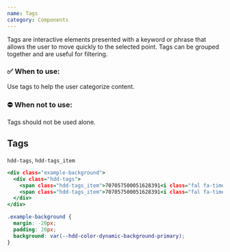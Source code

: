 ```yaml
---
name: Tags
category: Components
---
```


Tags are interactive elements presented with a keyword or phrase that allows the user to move quickly to the selected point. Tags can be grouped together and are useful for filtering.

### ✅ When to use: 
Use tags to help the user categorize content.

### ⛔ When not to use:
Tags should not be used alone.


## Tags
`hdd-tags`, `hdd-tags_item`

```tags.html
<div class="example-background">
  <div class="hdd-tags">
    <span class="hdd-tags_item">707057500051628391<i class="fal fa-times-circle"></i></span>
    <span class="hdd-tags_item">707057500051628391<i class="fal fa-times-circle"></i></span>
  </div>
</div>
```

```tags.css hidden
.example-background {
  margin: -20px;
  padding: 20px;
  background: var(--hdd-color-dynamic-background-primary);
}
```